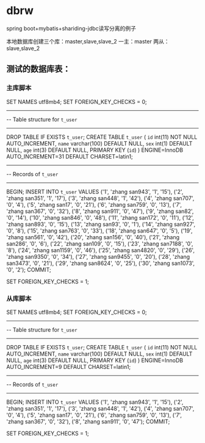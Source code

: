 # dbrw
spring boot+mybatis+shariding-jdbc读写分离的例子

本地数据库创建三个库：master,slave,slave_2
一主：master
两从：slave,slave_2

## 测试的数据库表：
### 主库脚本
SET NAMES utf8mb4;
SET FOREIGN_KEY_CHECKS = 0;

-- ----------------------------
--  Table structure for `t_user`
-- ----------------------------
DROP TABLE IF EXISTS `t_user`;
CREATE TABLE `t_user` (
  `id` int(11) NOT NULL AUTO_INCREMENT,
  `name` varchar(100) DEFAULT NULL,
  `sex` int(1) DEFAULT NULL,
  `age` int(3) DEFAULT NULL,
  PRIMARY KEY (`id`)
) ENGINE=InnoDB AUTO_INCREMENT=31 DEFAULT CHARSET=latin1;

-- ----------------------------
--  Records of `t_user`
-- ----------------------------
BEGIN;
INSERT INTO `t_user` VALUES ('1', 'zhang san943', '1', '15'), ('2', 'zhang san351', '1', '17'), ('3', 'zhang san448', '1', '42'), ('4', 'zhang san707', '0', '4'), ('5', 'zhang san17', '0', '21'), ('6', 'zhang san759', '0', '13'), ('7', 'zhang san367', '0', '32'), ('8', 'zhang san911', '0', '47'), ('9', 'zhang san82', '0', '14'), ('10', 'zhang san846', '0', '48'), ('11', 'zhang san172', '0', '11'), ('12', 'zhang san893', '0', '15'), ('13', 'zhang san93', '0', '1'), ('14', 'zhang san927', '0', '8'), ('15', 'zhang san763', '0', '33'), ('18', 'zhang san647', '0', '5'), ('19', 'zhang san561', '0', '42'), ('20', 'zhang san156', '0', '40'), ('21', 'zhang san286', '0', '6'), ('22', 'zhang san109', '0', '15'), ('23', 'zhang san7188', '0', '8'), ('24', 'zhang san1159', '0', '46'), ('25', 'zhang san4820', '0', '29'), ('26', 'zhang san9350', '0', '34'), ('27', 'zhang san9455', '0', '20'), ('28', 'zhang san3473', '0', '21'), ('29', 'zhang san8624', '0', '25'), ('30', 'zhang san1073', '0', '2');
COMMIT;

SET FOREIGN_KEY_CHECKS = 1;

### 从库脚本

SET NAMES utf8mb4;
SET FOREIGN_KEY_CHECKS = 0;

-- ----------------------------
--  Table structure for `t_user`
-- ----------------------------
DROP TABLE IF EXISTS `t_user`;
CREATE TABLE `t_user` (
  `id` int(11) NOT NULL AUTO_INCREMENT,
  `name` varchar(100) DEFAULT NULL,
  `sex` int(1) DEFAULT NULL,
  `age` int(3) DEFAULT NULL,
  PRIMARY KEY (`id`)
) ENGINE=InnoDB AUTO_INCREMENT=9 DEFAULT CHARSET=latin1;

-- ----------------------------
--  Records of `t_user`
-- ----------------------------
BEGIN;
INSERT INTO `t_user` VALUES ('1', 'zhang san943', '1', '15'), ('2', 'zhang san351', '1', '17'), ('3', 'zhang san448', '1', '42'), ('4', 'zhang san707', '0', '4'), ('5', 'zhang san17', '0', '21'), ('6', 'zhang san759', '0', '13'), ('7', 'zhang san367', '0', '32'), ('8', 'zhang san911', '0', '47');
COMMIT;

SET FOREIGN_KEY_CHECKS = 1;
